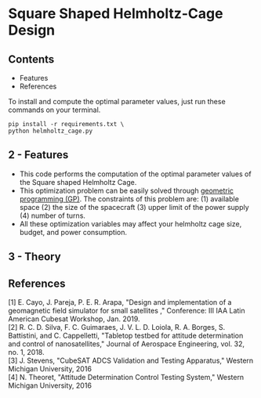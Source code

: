 # Square Shaped Helmholtz-Cage Design

## Contents
- Features
- References

To install and compute the optimal parameter values, just run these commands on your terminal.
```
pip install -r requirements.txt \
python helmholtz_cage.py
```

## 2 - Features
- This code performs the computation of the optimal parameter values of the Square shaped Helmholtz Cage.
- This optimization problem can be easily solved through [geometric programming (GP)](https://github.com/cvxpy/cvxpy#installation). The constraints of this problem are: (1) available space (2) the size of the spacecraft (3) upper limit of the power supply (4) number of turns.
- All these optimization variables may affect your helmholtz cage size, budget, and power consumption.

## 3 - Theory

## References

[1] E. Cayo, J. Pareja, P. E. R. Arapa, "Design and implementation of a geomagnetic field simulator
for small satellites ," Conference: III IAA Latin American Cubesat Workshop, Jan. 2019. \
[2] R. C. D. Silva, F. C. Guimaraes, J. V. L. D. Loiola, R. A. Borges, S. Battistini, and C.
Cappelletti, "Tabletop testbed for attitude determination and control of nanosatellites," Journal
of Aerospace Engineering, vol. 32, no. 1, 2018. \
[3] J. Stevens, "CubeSAT ADCS Validation and Testing Apparatus," Western Michigan University, 2016 \
[4] N. Theoret, "Attitude Determination Control Testing System," Western Michigan University, 2016

